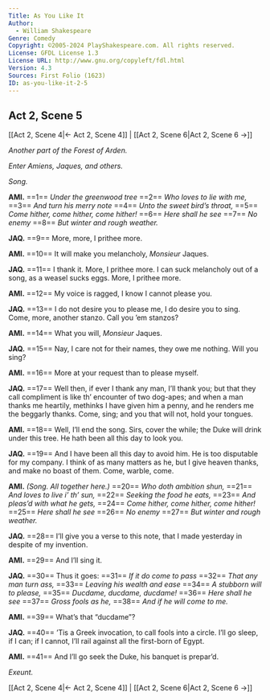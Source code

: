 ```yaml
---
Title: As You Like It
Author: 
  - William Shakespeare
Genre: Comedy
Copyright: ©2005-2024 PlayShakespeare.com. All rights reserved.
License: GFDL License 1.3
License URL: http://www.gnu.org/copyleft/fdl.html
Version: 4.3
Sources: First Folio (1623)
ID: as-you-like-it-2-5
---
```


## Act 2, Scene 5
[[Act 2, Scene 4|← Act 2, Scene 4]] | [[Act 2, Scene 6|Act 2, Scene 6 →]]

*Another part of the Forest of Arden.*

*Enter Amiens, Jaques, and others.*

*Song.*

**AMI.**
==1== *Under the greenwood tree*
==2== *Who loves to lie with me,*
==3== *And turn his merry note*
==4== *Unto the sweet bird’s throat,*
==5== *Come hither, come hither, come hither!*
==6== *Here shall he see*
==7== *No enemy*
==8== *But winter and rough weather.*

**JAQ.**
==9== More, more, I prithee more.

**AMI.**
==10== It will make you melancholy, *Monsieur* Jaques.

**JAQ.**
==11== I thank it. More, I prithee more. I can suck melancholy out of a song, as a weasel sucks eggs. More, I prithee more.

**AMI.**
==12== My voice is ragged, I know I cannot please you.

**JAQ.**
==13== I do not desire you to please me, I do desire you to sing. Come, more, another stanzo. Call you ’em stanzos?

**AMI.**
==14== What you will, *Monsieur* Jaques.

**JAQ.**
==15== Nay, I care not for their names, they owe me nothing. Will you sing?

**AMI.**
==16== More at your request than to please myself.

**JAQ.**
==17== Well then, if ever I thank any man, I’ll thank you; but that they call compliment is like th’ encounter of two dog-apes; and when a man thanks me heartily, methinks I have given him a penny, and he renders me the beggarly thanks. Come, sing; and you that will not, hold your tongues.

**AMI.**
==18== Well, I’ll end the song. Sirs, cover the while; the Duke will drink under this tree. He hath been all this day to look you.

**JAQ.**
==19== And I have been all this day to avoid him. He is too disputable for my company. I think of as many matters as he, but I give heaven thanks, and make no boast of them. Come, warble, come.

**AMI.**
*(Song. All together here.)*
==20== *Who doth ambition shun,*
==21== *And loves to live i’ th’ sun,*
==22== *Seeking the food he eats,*
==23== *And pleas’d with what he gets,*
==24== *Come hither, come hither, come hither!*
==25== *Here shall he see*
==26== *No enemy*
==27== *But winter and rough weather.*

**JAQ.**
==28== I’ll give you a verse to this note, that I made yesterday in despite of my invention.

**AMI.**
==29== And I’ll sing it.

**JAQ.**
==30== Thus it goes:
==31== *If it do come to pass*
==32== *That any man turn ass,*
==33== *Leaving his wealth and ease*
==34== *A stubborn will to please,*
==35== *Ducdame, ducdame, ducdame!*
==36== *Here shall he see*
==37== *Gross fools as he,*
==38== *And if he will come to me.*

**AMI.**
==39== What’s that “ducdame”?

**JAQ.**
==40== ’Tis a Greek invocation, to call fools into a circle. I’ll go sleep, if I can; if I cannot, I’ll rail against all the first-born of Egypt.

**AMI.**
==41== And I’ll go seek the Duke, his banquet is prepar’d.

*Exeunt.*

[[Act 2, Scene 4|← Act 2, Scene 4]] | [[Act 2, Scene 6|Act 2, Scene 6 →]]
